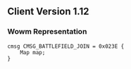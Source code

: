 ## Client Version 1.12

### Wowm Representation
```rust,ignore
cmsg CMSG_BATTLEFIELD_JOIN = 0x023E {
    Map map;    
}

```
